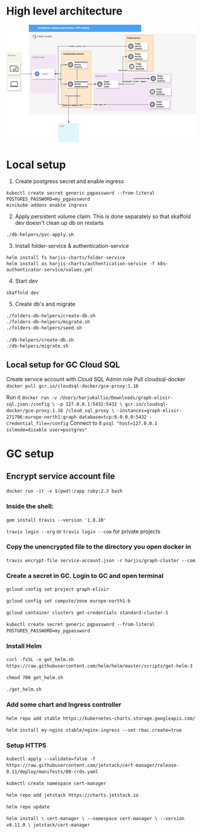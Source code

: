 # High level architecture

![alt text](./High-level-architecture.png "Architecture diagram")

# Local setup

1. Create postgress secret and enable ingress
```shell script
kubectl create secret generic pgpassword --from-literal POSTGRES_PASSWORD=my_pgpassword
minikube addons enable ingress
```

2. Apply persistent volume claim. This is done separately so that skaffold dev doesn't clean up db on restarts
```shell script
./db-helpers/pvc-apply.sh
```

3. Install folder-service & authentication-service
```shell script
helm install fs harjis-charts/folder-service
helm install as harjis-charts/authentication-service -f k8s-authenticator-service/values.yml
```

4. Start dev
```shell script
skaffold dev
```

5. Create db's and migrate
```shell script
./folders-db-helpers/create-db.sh
./folders-db-helpers/migrate.sh
./folders-db-helpers/seed.sh

./db-helpers/create-db.sh
./db-helpers/migrate.sh
```


## Local setup for GC Cloud SQL

Create service account with Cloud SQL Admin role
Pull cloudsql-docker
`docker pull gcr.io/cloudsql-docker/gce-proxy:1.16`

Run it
`docker run -v /Users/harjukallio/Downloads/graph-elixir-sql.json:/config \
   -p 127.0.0.1:5432:5432 \
   gcr.io/cloudsql-docker/gce-proxy:1.16 /cloud_sql_proxy \
   -instances=graph-elixir-271706:europe-north1:graph-database=tcp:0.0.0.0:5432 -credential_file=/config`
Connect to it
`psql "host=127.0.0.1 sslmode=disable user=postgres"`

# GC setup

## Encrypt service account file

`docker run -it -v $(pwd):/app ruby:2.3 bash`

### Inside the shell:

`gem install travis --version '1.8.10'`

`travis login --org` or `travis login --com` for private projects

### Copy the unencrypted file to the directory you open docker in

`travis encrypt-file service-account.json -r harjis/graph-cluster --com`

### Create a secret in GC. Login to GC and open terminal

`gcloud config set project graph-elixir`

`gcloud config set compute/zone europe-north1-b`

`gcloud container clusters get-credentials standard-cluster-1`

`kubectl create secret generic pgpassword --from-literal POSTGRES_PASSWORD=my_pgpassword`


### Install Helm

`curl -fsSL -o get_helm.sh https://raw.githubusercontent.com/helm/helm/master/scripts/get-helm-3`

`chmod 700 get_helm.sh`

`./get_helm.sh`

### Add some chart and Ingress controller
`helm repo add stable https://kubernetes-charts.storage.googleapis.com/`

`helm install my-nginx stable/nginx-ingress --set rbac.create=true`

### Setup HTTPS

`kubectl apply --validate=false -f https://raw.githubusercontent.com/jetstack/cert-manager/release-0.11/deploy/manifests/00-crds.yaml`

`kubectl create namespace cert-manager`

`helm repo add jetstack https://charts.jetstack.io`

`helm repo update`

`helm install \
cert-manager \
--namespace cert-manager \
--version v0.11.0 \
jetstack/cert-manager`
